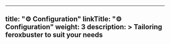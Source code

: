 
---
title: "⚙ Configuration"
linkTitle: "⚙ Configuration"
weight: 3
description: >
  Tailoring feroxbuster to suit your needs
---
